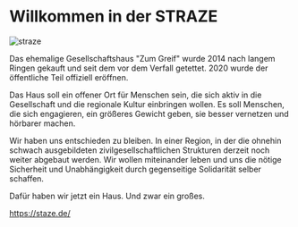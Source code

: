 # Willkommen in der STRAZE

![straze](https://straze.de/fileadmin/_processed_/e/9/csm_straze_87f31703d4.png)

Das ehemalige Gesellschaftshaus "Zum Greif" wurde 2014 nach langem Ringen gekauft und seit dem vor dem Verfall getettet. 2020 wurde der öffentliche Teil offiziell eröffnen.

Das Haus soll ein offener Ort für Menschen sein, die sich aktiv in die Gesellschaft und die regionale Kultur einbringen wollen. Es soll Menschen, die sich engagieren, ein größeres Gewicht geben, sie besser vernetzen und hörbarer machen.

Wir haben uns entschieden zu bleiben. In einer Region, in der die ohnehin schwach ausgebildeten zivilgesellschaftlichen Strukturen derzeit noch weiter abgebaut werden. Wir wollen miteinander leben und uns die nötige Sicherheit und Unabhängigkeit durch gegenseitige Solidarität selber schaffen.

Dafür haben wir jetzt ein Haus. Und zwar ein großes.

https://staze.de/

